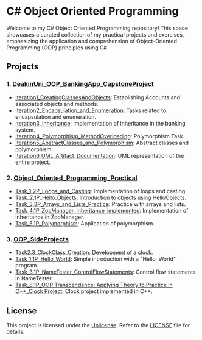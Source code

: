 # C# Object Oriented Programming

Welcome to my C# Object Oriented Programming repository! This space showcases a curated collection of my practical projects and exercises, emphasizing the application and comprehension of Object-Oriented Programming (OOP) principles using C#.

## Projects

### 1. [DeakinUni_OOP_BankingApp_CapstoneProject](DeakinUni_OOP_BankingApp_CapstoneProject/)

- [Iteration1_CreatingClassesAndObjects](DeakinUni_OOP_BankingApp_CapstoneProject/Iteration1_CreatingClassesAndObjects/): Establishing Accounts and associated objects and methods.
- [Iteration2_Encapsulation_and_Enumeration](DeakinUni_OOP_BankingApp_CapstoneProject/Iteration2_Encapsulation_and_Enumeration/): Tasks related to encapsulation and enumeration.
- [Iteration3_Inheritance](DeakinUni_OOP_BankingApp_CapstoneProject/Iteration3_Inheritance/): Implementation of inheritance in the banking system.
- [Iteration4_Polymorphism_MethodOverloading](DeakinUni_OOP_BankingApp_CapstoneProject/Iteration4_Polymorphism_MethodOverloading/): Polymorphism Task.
- [Iteration5_AbstractClasses_and_Polymorphism](DeakinUni_OOP_BankingApp_CapstoneProject/Iteration5_AbstractClasses_and_Polymorphism/): Abstract classes and polymorphism.
- [Iteration6_UML_Artifact_Documentation](DeakinUni_OOP_BankingApp_CapstoneProject/Iteration6_UML_Artifact_Documentation/): UML representation of the entire project.

### 2. [Object_Oriented_Programming_Practical](Object_Oriented_Programming_Practical/)

- [Task_1.2P_Loops_and_Casting](Object_Oriented_Programming_Practical/Task_1.2P_Loops_and_Casting/): Implementation of loops and casting.
- [Task_2.1P_Hello_Objects](Object_Oriented_Programming_Practical/Task_2.1P_Hello_Objects/): Introduction to objects using HelloObjects.
- [Task_3.3P_Arrays_and_Lists_Practice](Object_Oriented_Programming_Practical/Task_3.3P_Arrays_and_Lists_Practice/): Practice with arrays and lists.
- [Task_4.1P_ZooManager_Inheritance_implemented](Object_Oriented_Programming_Practical/Task_4.1P_ZooManager_Inheritance_implemented/): Implementation of inheritance in ZooManager.
- [Task_5.1P_Polymorphism](Object_Oriented_Programming_Practical/Task_5.1P_Polymorphism/): Application of polymorphism.

### 3. [OOP_SideProjects](OOP_SideProjects/)

- [Task2.3_ClockClass_Creation](OOP_SideProjects/Task2.3_ClockClass_Creation/): Development of a clock.
- [Task_1.1P_Hello_World](OOP_SideProjects/Task_1.1P_Hello_World/): Simple introduction with a "Hello, World" program.
- [Task_3.1P_NameTester_ControlFlowStatements](OOP_SideProjects/Task_3.1P_NameTester_ControlFlowStatements/): Control flow statements in NameTester.
- [Task_8.1P_OOP Transcendence: Applying Theory to Practice in C++_Clock Project](OOP_SideProjects/Task_8.1P_OOP_Transcendence_C++_Clock_Project/): Clock project implemented in C++.

## License

This project is licensed under the [Unlicense](LICENSE). Refer to the [LICENSE](LICENSE) file for details.
